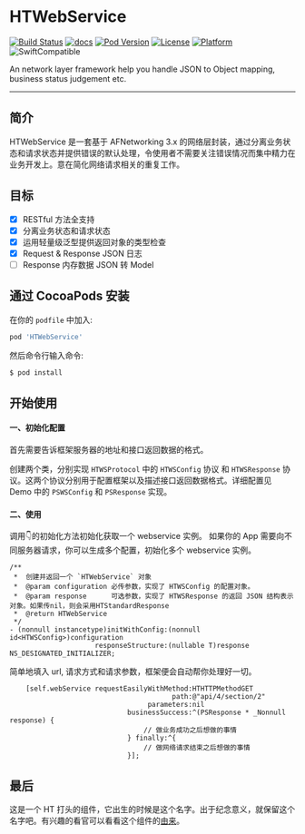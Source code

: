 # HTWebService

[![Build Status][status]][travis]
[![docs][docs]][CocoaPods]
[![Pod Version][version]][CocoaPods]
[![License][license]][CocoaPods]
[![Platform][platform]][CocoaPods]
![SwiftCompatible][SwiftCompatible]

An network layer framework help you handle JSON to Object mapping, business status judgement etc.

--- 

## 简介
 
HTWebService 是一套基于 AFNetworking 3.x 的网络层封装，通过分离业务状态和请求状态并提供错误的默认处理，令使用者不需要关注错误情况而集中精力在业务开发上。意在简化网络请求相关的重复工作。

## 目标

- [x] RESTful 方法全支持
- [x] 分离业务状态和请求状态
- [x] 运用轻量级泛型提供返回对象的类型检查
- [x] Request & Response JSON 日志
- [ ] Response 内存数据 JSON 转 Model

## 通过 CocoaPods 安装

在你的 `podfile` 中加入:

```ruby
pod 'HTWebService'
```

然后命令行输入命令:

```bash
$ pod install
```

## 开始使用

#### 一、初始化配置

首先需要告诉框架服务器的地址和接口返回数据的格式。

创建两个类，分别实现 `HTWSProtocol` 中的 `HTWSConfig` 协议 和 `HTWSResponse` 协议。这两个协议分别用于配置框架以及描述接口返回数据格式。详细配置见 Demo 中的 `PSWSConfig` 和 `PSResponse` 实现。

#### 二、使用

调用👇的初始化方法初始化获取一个 webservice 实例。 如果你的 App 需要向不同服务器请求，你可以生成多个配置，初始化多个 webservice 实例。

```
/**
 *  创建并返回一个 `HTWebService` 对象
 *  @param configuration 必传参数，实现了 HTWSConfig 的配置对象。
 *  @param response      可选参数，实现了 HTWSResponse 的返回 JSON 结构表示对象。如果传nil，则会采用HTStandardResponse
 *  @return HTWebService
 */
- (nonnull instancetype)initWithConfig:(nonnull id<HTWSConfig>)configuration
                     responseStructure:(nullable T)response NS_DESIGNATED_INITIALIZER;
```

简单地填入 url, 请求方式和请求参数，框架便会自动帮你处理好一切。

```
    [self.webService requestEasilyWithMethod:HTHTTPMethodGET
                                        path:@"api/4/section/2"
                                  parameters:nil
                             businessSuccess:^(PSResponse * _Nonnull response) {
                                 // 做业务成功之后想做的事情
                             } finally:^{
                                 // 做网络请求结束之后想做的事情
                             }];

```


## 最后

这是一个 HT 打头的组件，它出生的时候是这个名字。出于纪念意义，就保留这个名字吧。有兴趣的看官可以看看这个组件的[由来](https://github.com/DeveloperPans/HTWebService/blob/master/Insprition.md)。


[CocoaPods]: http://cocoapods.org/pods/HTWebService

[travis]: (https://travis-ci.org/DeveloperPans/HTWebService)

[docs]: https://img.shields.io/cocoapods/metrics/doc-percent/HTWebService.svg

[version]: https://img.shields.io/cocoapods/v/HTWebService.svg?style=flat

[status]: https://travis-ci.org/DeveloperPans/HTWebService.svg?branch=master

[license]: https://img.shields.io/cocoapods/l/HTWebService.svg?style=flat

[platform]: https://img.shields.io/cocoapods/p/HTWebService.svg?style=flat

[SwiftCompatible]: https://img.shields.io/badge/Swift-compatible-orange.svg

[logo]: https://raw.githubusercontent.com/DeveloperPans/HTWebService/master/logo.png

[blog]: http://shengpan.net

